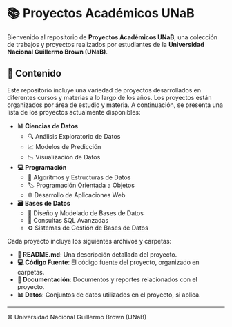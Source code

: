 # 📚 Proyectos Académicos UNaB

Bienvenido al repositorio de **Proyectos Académicos UNaB**, una colección de trabajos y proyectos realizados por estudiantes de la **Universidad Nacional Guillermo Brown (UNaB)**.

## 📂 Contenido

Este repositorio incluye una variedad de proyectos desarrollados en diferentes cursos y materias a lo largo de los años. Los proyectos están organizados por área de estudio y materia. A continuación, se presenta una lista de los proyectos actualmente disponibles:

- **📊 Ciencias de Datos**
  - 🔍 Análisis Exploratorio de Datos
  - 📈 Modelos de Predicción
  - 📉 Visualización de Datos
- **💻 Programación**
  - 🧮 Algoritmos y Estructuras de Datos
  - 🏷️ Programación Orientada a Objetos
  - 🌐 Desarrollo de Aplicaciones Web
- **🗃️ Bases de Datos**
  - 📐 Diseño y Modelado de Bases de Datos
  - 📝 Consultas SQL Avanzadas
  - ⚙️ Sistemas de Gestión de Bases de Datos


Cada proyecto incluye los siguientes archivos y carpetas:

- **📄 README.md**: Una descripción detallada del proyecto.
- **💻 Código Fuente**: El código fuente del proyecto, organizado en carpetas.
- **📝 Documentación**: Documentos y reportes relacionados con el proyecto.
- **📊 Datos**: Conjuntos de datos utilizados en el proyecto, si aplica.


---

©  Universidad Nacional Guillermo Brown (UNaB)


